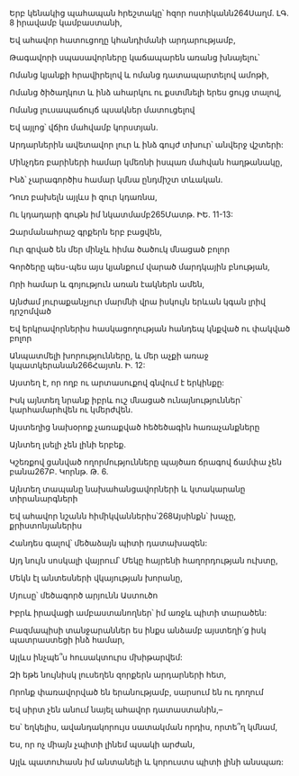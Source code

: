 Երբ կենակից պահապան հրեշտակը՝ հզոր ոստիկանն264Սաղմ. ԼԳ. 8 իրավամբ կամբաստանի,

Եվ ահավոր հատուցողը կհանդիմանի արդարությամբ,

Թագավորի սպասավորները կաճապարեն առանց խնայելու՝

Ոմանց կյանքի հրավիրելով և ոմանց դատապարտելով ամոթի,

Ոմանց ծիծաղկոտ և ինձ ահարկու ու քստմնելի երես ցույց տալով,

Ոմանց լուսապաճույճ պսակներ մատուցելով

Եվ այլոց՝ վճիռ մահվամբ կորստյան.

Արդարներին ավետավոր լուր և ինձ գույժ տխուր՝ անվերջ վշտերի:

Մինչդեռ բարիների համար կմեռնի իսպառ մահվան հաղթանակը,

Ինձ՝ չարագործիս համար կմնա ընդմիշտ տևական.

Դուռ բախելն այլևս ի զուր կդառնա,

Ու կդադարի գութն իմ նկատմամբ265Մատթ. ԻԵ. 11-13:

Զարմանահրաշ գրքերն երբ բացվեն,

Ուր գրված են մեր մինչև հիմա ծածուկ մնացած բոլոր

Գործերը պես-պես այս կյանքում վարած մարդկային բնության,

Որի համար և գոյություն առան էակներն ամեն,

Այնժամ յուրաքանչյուր մարմնի վրա իսկույն երևան կգան լրիվ դրշոմված

Եվ երկրավորներիս հասկացողության հանդեպ կնքված ու փակված բոլոր

Անպատմելի խորությունները, և մեր աչքի առաջ կպատկերանան266Հայտն. Ի. 12:

Այստեղ է, որ ողբ ու արտասուքով գնվում է երկինքը:

Իսկ այնտեղ նրանք իբրև ուշ մնացած ունայնություններ՝ կարհամարհվեն ու կմերժվեն.

Այստեղից նախօրոք չառաքված հեծեծագին հառաչանքները

Այնտեղ լսելի չեն լինի երբեք.

Կշեռքով ցանված ողորմությունները պայծառ ճրագով ճամփա չեն բանա267Բ. Կորնթ. Թ. 6.

Այնտեղ տապանը նախահանցավորների և կտակարանը տիրանարգների

Եվ ահավոր նշանն հիմիկվաններիս՝268Այսինքն՝ խաչը, քրիստոնյաներիս

Հանդես գալով՝ մեծաձայն պիտի դատախազեն:

Այդ նույն սոսկալի վայրում՝ Մեկը հայրենի հաղորդության ուխտը,

Մեկն էլ անտեսների վկայության խորանը,

Մյուսը՝ մեծագործ արյունն Աստուծո

Իբրև իրավացի ամբաստանողներ՝ իմ առջև պիտի տարածեն:

Բազմապիսի տանջարաններ ես ինքս անձամբ այստեղի՛ց իսկ պատրաստեցի ինձ համար,

Այլևս ինչպե՞ս հուսակտուրս մխիթարվեմ:

Զի եթե նույնիսկ լուսեղեն զորքերն արդարների հետ,

Որոնք փառավորված են երանությամբ, սարսում են ու դողում

Եվ սիրտ չեն անում նայել ահավոր դատաստանին,–

Ես՝ եղկելիս, ավանդակորույս սատակման որդիս, որտե՞ղ կմնամ,

Ես, որ ոչ միայն չպիտի լինեմ պսակի արժան,

Այլև պատուհասն իմ անտանելի և կորուստս պիտի լինի անսպառ: